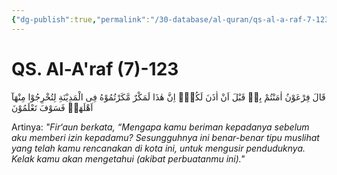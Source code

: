 ```yaml
---
{"dg-publish":true,"permalink":"/30-database/al-quran/qs-al-a-raf-7-123/"}
---
```



# QS. Al-A'raf (7)-123
قَالَ فِرْعَوْنُ اٰمَنْتُمْ بِهٖ قَبْلَ اَنْ اٰذَنَ لَكُمْۚ اِنَّ هٰذَا لَمَكْرٌ مَّكَرْتُمُوْهُ فِى الْمَدِيْنَةِ لِتُخْرِجُوْا مِنْهَآ اَهْلَهَاۚ فَسَوْفَ تَعْلَمُوْنَ

Artinya: *"Fir‘aun berkata, “Mengapa kamu beriman kepadanya sebelum aku memberi izin kepadamu? Sesungguhnya ini benar-benar tipu muslihat yang telah kamu rencanakan di kota ini, untuk mengusir penduduknya. Kelak kamu akan mengetahui (akibat perbuatanmu ini)."*
